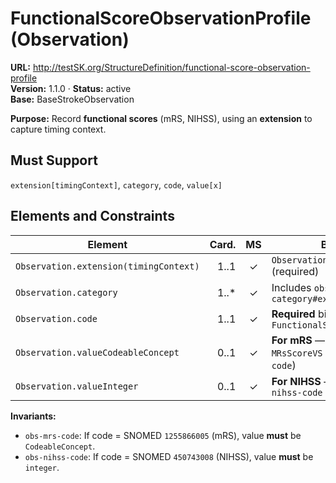 

# FunctionalScoreObservationProfile (Observation)

**URL:** http://testSK.org/StructureDefinition/functional-score-observation-profile  
**Version:** 1.1.0 · **Status:** active  
**Base:** BaseStrokeObservation

**Purpose:** Record **functional scores** (mRS, NIHSS), using an **extension** to capture timing context.

## Must Support
`extension[timingContext]`, `category`, `code`, `value[x]`

## Elements and Constraints

| Element | Card. | MS | Binding/Notes |
|---|---:|:---:|---|
| `Observation.extension(timingContext)` | 1..1 | ✓ | `ObservationTimingContextExtension` (required) |
| `Observation.category` | 1..* | ✓ | Includes `observation-category#exam` |
| `Observation.code` | 1..1 | ✓ | **Required** binding to `FunctionalScoreCodesVS` |
| `Observation.valueCodeableConcept` | 0..1 | ✓ | **For mRS** — **Required** binding to `MRsScoreVS` (see invariant `obs-mrs-code`) |
| `Observation.valueInteger` | 0..1 | ✓ | **For NIHSS** — see invariant `obs-nihss-code` |

**Invariants:**  
- `obs-mrs-code`: If code = SNOMED `1255866005` (mRS), value **must** be `CodeableConcept`.  
- `obs-nihss-code`: If code = SNOMED `450743008` (NIHSS), value **must** be `integer`.
